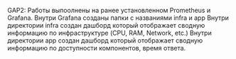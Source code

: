 GAP2:
Работы выпоолнены на ранее установленном Prometheus и Grafana.
Внутри Grafana созданы папки с названиями infra и app
Внутри директории infra создан дашборд который отображает сводную информацию по инфраструктуре (CPU, RAM, Network, etc.)
Внутри директории app создан дашборд который отображает сводную информацию по доступности компонентов, время ответа.
